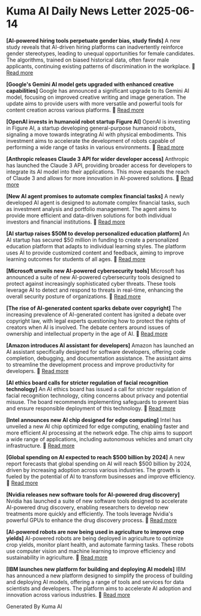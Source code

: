 # Kuma AI Daily News Letter 2025-06-14 

**[AI-powered hiring tools perpetuate gender bias, study finds]**
A new study reveals that AI-driven hiring platforms can inadvertently reinforce gender stereotypes, leading to unequal opportunities for female candidates. The algorithms, trained on biased historical data, often favor male applicants, continuing existing patterns of discrimination in the workplace.
🔗 [Read more](https://www.example.com/ai-hiring-bias)

**[Google's Gemini AI model gets upgraded with enhanced creative capabilities]**
Google has announced a significant upgrade to its Gemini AI model, focusing on improved creative writing and image generation. The update aims to provide users with more versatile and powerful tools for content creation across various platforms.
🔗 [Read more](https://www.example.com/gemini-upgrade)

**[OpenAI invests in humanoid robot startup Figure AI]**
OpenAI is investing in Figure AI, a startup developing general-purpose humanoid robots, signaling a move towards integrating AI with physical embodiments. This investment aims to accelerate the development of robots capable of performing a wide range of tasks in various environments.
🔗 [Read more](https://www.example.com/openai-robot-investment)

**[Anthropic releases Claude 3 API for wider developer access]**
Anthropic has launched the Claude 3 API, providing broader access for developers to integrate its AI model into their applications. This move expands the reach of Claude 3 and allows for more innovation in AI-powered solutions.
🔗 [Read more](https://www.example.com/anthropic-claude3-api)

**[New AI agent promises to automate complex financial tasks]**
A newly developed AI agent is designed to automate complex financial tasks, such as investment analysis and portfolio management. The agent aims to provide more efficient and data-driven solutions for both individual investors and financial institutions.
🔗 [Read more](https://www.example.com/ai-financial-agent)

**[AI startup raises $50M to develop personalized education platform]**
An AI startup has secured $50 million in funding to create a personalized education platform that adapts to individual learning styles. The platform uses AI to provide customized content and feedback, aiming to improve learning outcomes for students of all ages.
🔗 [Read more](https://www.example.com/ai-education-startup)

**[Microsoft unveils new AI-powered cybersecurity tools]**
Microsoft has announced a suite of new AI-powered cybersecurity tools designed to protect against increasingly sophisticated cyber threats. These tools leverage AI to detect and respond to threats in real-time, enhancing the overall security posture of organizations.
🔗 [Read more](https://www.example.com/microsoft-ai-cybersecurity)

**[The rise of AI-generated content sparks debate over copyright]**
The increasing prevalence of AI-generated content has ignited a debate over copyright law, with legal experts questioning how to protect the rights of creators when AI is involved. The debate centers around issues of ownership and intellectual property in the age of AI.
🔗 [Read more](https://www.example.com/ai-copyright-debate)

**[Amazon introduces AI assistant for developers]**
Amazon has launched an AI assistant specifically designed for software developers, offering code completion, debugging, and documentation assistance. The assistant aims to streamline the development process and improve productivity for developers.
🔗 [Read more](https://www.example.com/amazon-ai-developer-assistant)

**[AI ethics board calls for stricter regulation of facial recognition technology]**
An AI ethics board has issued a call for stricter regulation of facial recognition technology, citing concerns about privacy and potential misuse. The board recommends implementing safeguards to prevent bias and ensure responsible deployment of this technology.
🔗 [Read more](https://www.example.com/ai-ethics-facial-recognition)

**[Intel announces new AI chip designed for edge computing]**
Intel has unveiled a new AI chip optimized for edge computing, enabling faster and more efficient AI processing at the network edge. The chip aims to support a wide range of applications, including autonomous vehicles and smart city infrastructure.
🔗 [Read more](https://www.example.com/intel-ai-edge-chip)

**[Global spending on AI expected to reach $500 billion by 2024]**
A new report forecasts that global spending on AI will reach $500 billion by 2024, driven by increasing adoption across various industries. The growth is fueled by the potential of AI to transform businesses and improve efficiency.
🔗 [Read more](https://www.example.com/ai-spending-forecast)

**[Nvidia releases new software tools for AI-powered drug discovery]**
Nvidia has launched a suite of new software tools designed to accelerate AI-powered drug discovery, enabling researchers to develop new treatments more quickly and efficiently. The tools leverage Nvidia's powerful GPUs to enhance the drug discovery process.
🔗 [Read more](https://www.example.com/nvidia-ai-drug-discovery)

**[AI-powered robots are now being used in agriculture to improve crop yields]**
AI-powered robots are being deployed in agriculture to optimize crop yields, monitor plant health, and automate farming tasks. These robots use computer vision and machine learning to improve efficiency and sustainability in agriculture.
🔗 [Read more](https://www.example.com/ai-agriculture-robots)

**[IBM launches new platform for building and deploying AI models]**
IBM has announced a new platform designed to simplify the process of building and deploying AI models, offering a range of tools and services for data scientists and developers. The platform aims to accelerate AI adoption and innovation across various industries.
🔗 [Read more](https://www.example.com/ibm-ai-platform)

Generated By Kuma AI
